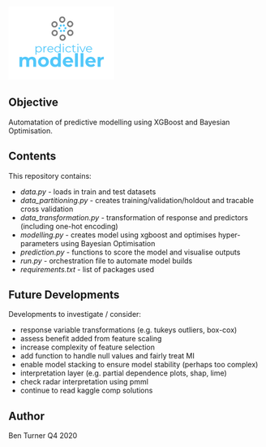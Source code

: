 ![predictive](misc/predictive_modeller.png)

## Objective

Automatation of predictive modelling using XGBoost and Bayesian Optimisation.

## Contents
This repository contains:

- *data.py* - loads in train and test datasets
- *data_partitioning.py* - creates training/validation/holdout and tracable cross validation
- *data_transformation.py* - transformation of response and predictors (including one-hot encoding)
- *modelling.py* - creates model using xgboost and optimises hyper-parameters using Bayesian Optimisation
- *prediction.py* - functions to score the model and visualise outputs
- *run.py* - orchestration file to automate model builds
- *requirements.txt* - list of packages used

## Future Developments
Developments to investigate / consider:

- response variable transformations (e.g. tukeys outliers, box-cox)
- assess benefit added from feature scaling
- increase complexity of feature selection
- add function to handle null values and fairly treat MI
- enable model stacking to ensure model stability (perhaps too complex)
- interpretation layer (e.g. partial dependence plots, shap, lime)
- check radar interpretation using pmml
- continue to read kaggle comp solutions

## Author
Ben Turner
Q4 2020